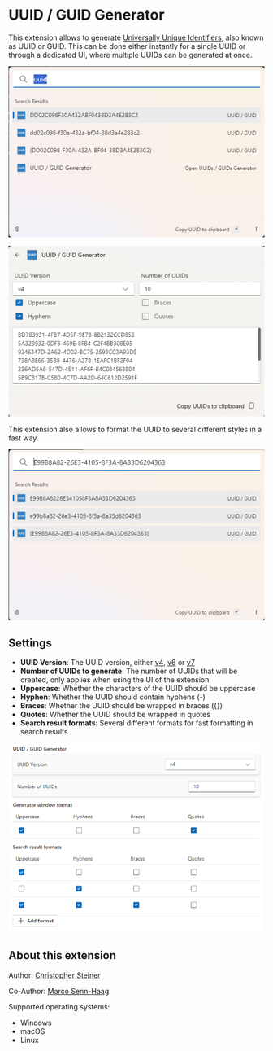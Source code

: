 # UUID / GUID Generator

This extension allows to generate [Universally Unique Identifiers](https://en.wikipedia.org/wiki/Universally_unique_identifier), also known as UUID or GUID.
This can be done either instantly for a single UUID or through a dedicated UI, where multiple UUIDs can be generated at once.

![Example](example.png)

![Example](example-generator.png)

This extension also allows to format the UUID to several different styles in a fast way.

![Example](example-formatting.png)

## Settings

- **UUID Version**: The UUID version, either [v4](<https://en.wikipedia.org/wiki/Universally_unique_identifier#Version_4_(random)>), [v6](<https://en.wikipedia.org/wiki/Universally_unique_identifier#Versions_1_and_6_(date-time_and_MAC_address)>) or [v7](<https://en.wikipedia.org/wiki/Universally_unique_identifier#Version_7_(timestamp_and_random)>)
- **Number of UUIDs to generate**: The number of UUIDs that will be created, only applies when using the UI of the extension
- **Uppercase**: Whether the characters of the UUID should be uppercase
- **Hyphen**: Whether the UUID should contain hyphens (-)
- **Braces**: Whether the UUID should be wrapped in braces ({})
- **Quotes**: Whether the UUID should be wrapped in quotes
- **Search result formats**: Several different formats for fast formatting in search results

![Example](example-settings.png)

## About this extension

Author: [Christopher Steiner](https://github.com/ChristopherSteiner)

Co-Author: [Marco Senn-Haag](https://github.com/MarcoSennHaag)

Supported operating systems:

- Windows
- macOS
- Linux
